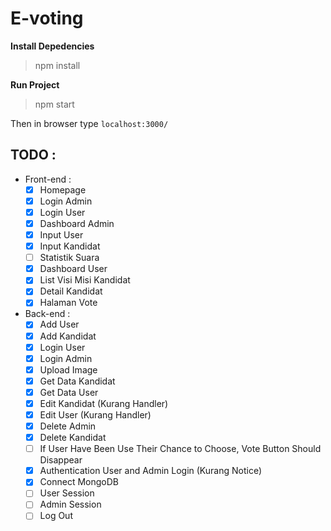# E-voting

**Install Depedencies**
> npm install

**Run Project**
>npm start

Then in browser type ```localhost:3000/```

## TODO :
* Front-end :
  - [x] Homepage 
  - [x] Login Admin
  - [x] Login User
  - [x] Dashboard Admin
  - [x] Input User
  - [x] Input Kandidat
  - [ ] Statistik Suara
  - [x] Dashboard User 
  - [x] List Visi Misi Kandidat
  - [x] Detail Kandidat
  - [x] Halaman Vote
	
* Back-end :
  - [x] Add User
  - [x] Add Kandidat
  - [x] Login User
  - [x] Login Admin
  - [x] Upload Image
  - [x] Get Data Kandidat
  - [x] Get Data User
  - [x] Edit Kandidat (Kurang Handler)
  - [x] Edit User (Kurang Handler)
  - [x] Delete Admin
  - [x] Delete Kandidat
  - [ ] If User Have Been Use Their Chance to Choose, Vote Button Should Disappear
  - [x] Authentication User and Admin Login (Kurang Notice)
  - [x] Connect MongoDB
  - [ ] User Session
  - [ ] Admin Session
  - [ ] Log Out
